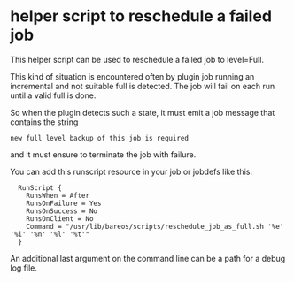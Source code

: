 # helper script to reschedule a failed job

This helper script can be used to reschedule a failed job
to level=Full.

This kind of situation is encountered often by plugin job
running an incremental and not suitable full is detected.
The job will fail on each run until a valid full is done.

So when the plugin detects such a state, it must emit a
job message that contains the string

```
new full level backup of this job is required
```

and it must ensure to terminate the job with failure.

You can add this runscript resource in your job or jobdefs like this:

```
  RunScript {
    RunsWhen = After
    RunsOnFailure = Yes
    RunsOnSuccess = No
    RunsOnClient = No
    Command = "/usr/lib/bareos/scripts/reschedule_job_as_full.sh '%e' '%i' '%n' '%l' '%t'"
  }
```

An additional last argument on the command line can be a path for a debug log file.
